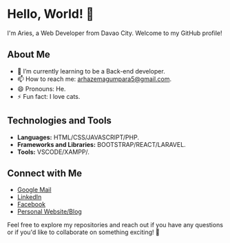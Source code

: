 # Hello, World! 👋

I'm Aries, a Web Developer from Davao City. Welcome to my GitHub profile!

## About Me

- 🌱 I’m currently learning to be a Back-end developer.
- 📫 How to reach me: arhazemagumpara5@gmail.com.
- 😄 Pronouns: He.
- ⚡ Fun fact: I love cats.

## Technologies and Tools

- **Languages:** HTML/CSS/JAVASCRIPT/PHP.
- **Frameworks and Libraries:** BOOTSTRAP/REACT/LARAVEL.
- **Tools:** VSCODE/XAMPP/.

## Connect with Me

- [Google Mail](arhazemagumpara5@gmail.com)
- [LinkedIn](https://www.linkedin.com/in/ariesmagumpara/)
- [Facebook](https://www.facebook.com/profile.php?id=100092555391486)
- [Personal Website/Blog](arhaze.github.io)

Feel free to explore my repositories and reach out if you have any questions or if you'd like to collaborate on something exciting! 🚀
